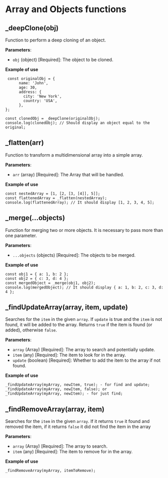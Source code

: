# Array and Objects functions

## _deepClone(obj)

Function to perform a deep cloning of an object.

**Parameters**:
- `obj` (object) [Required]: The object to be cloned.

**Example of use**

     const originalObj = {
          name: 'John',
          age: 30,
          address: {
            city: 'New York',
            country: 'USA',
          },
    };
    
    const clonedObj = _deepClone(originalObj);
    console.log(clonedObj); // Should display an object equal to the original;

## _flatten(arr)

Function to transform a multidimensional array into a simple array.

**Parameters**:
- `arr` (array) [Required]: The Array that will be handled.

**Example of use**

    const nestedArray = [1, [2, [3, [4]], 5]];
    const flattenedArray = _flatten(nestedArray);
    console.log(flattenedArray); // It should display [1, 2, 3, 4, 5];

## _merge(...objects)

Function for merging two or more objects. It is necessary to pass more than one parameter.

**Parameters**:
- `...objects` (objects) [Required]: The objects to be merged.

**Example of use**

    const obj1 = { a: 1, b: 2 };
    const obj2 = { c: 3, d: 4 };
    const mergedObject = _merge(obj1, obj2);
    console.log(mergedObject); // It should display { a: 1, b: 2, c: 3, d: 4 };

## _findUpdateArray(array, item, update)

Searches for the `item` in the given `array`. If `update` is true and the `item` is not found, it will be added to the array. Returns `true` if the item is found (or added), otherwise `false`.

**Parameters**:
- `array` (Array) [Required]: The array to search and potentially update.
- `item` (any) [Required]: The item to look for in the array.
- `update` (boolean) [Required]: Whether to add the item to the array if not found.

**Example of use**

    _findUpdateArray(myArray, newItem, true); - for find and update;
    _findUpdateArray(myArray, newItem, false); or _findUpdateArray(myArray, newItem); - for just find; 

## _findRemoveArray(array, item)

Searches for the `item` in the given `array`. If it returns `true` it found and removed the item, if it returns `false` it did not find the item in the array

**Parameters**:
- `array` (Array) [Required]: The array to search.
- `item` (any) [Required]: The item to remove for in the array.

**Example of use**

    _findRemoveArray(myArray, itemToRemove);
